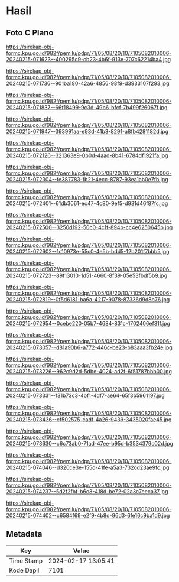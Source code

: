 # Hasil

## Foto C Plano

https://sirekap-obj-formc.kpu.go.id/982f/pemilu/pdpr/71/05/08/20/10/7105082010006-20240215-071623--400295c9-cb23-4b6f-913e-707c62214ba4.jpg

https://sirekap-obj-formc.kpu.go.id/982f/pemilu/pdpr/71/05/08/20/10/7105082010006-20240215-071736--901ba180-42a6-4856-98f9-d3933107f293.jpg

https://sirekap-obj-formc.kpu.go.id/982f/pemilu/pdpr/71/05/08/20/10/7105082010006-20240215-071837--66f18499-9c3d-49b6-bfcf-7b499f26067f.jpg

https://sirekap-obj-formc.kpu.go.id/982f/pemilu/pdpr/71/05/08/20/10/7105082010006-20240215-071947--393991aa-e93d-41b3-8291-a8fb4281182d.jpg

https://sirekap-obj-formc.kpu.go.id/982f/pemilu/pdpr/71/05/08/20/10/7105082010006-20240215-072126--321363e9-0b0d-4aad-8b41-6784df1921fa.jpg

https://sirekap-obj-formc.kpu.go.id/982f/pemilu/pdpr/71/05/08/20/10/7105082010006-20240215-072304--fe387783-fb21-4ecc-8787-93ea1ab0e7fb.jpg

https://sirekap-obj-formc.kpu.go.id/982f/pemilu/pdpr/71/05/08/20/10/7105082010006-20240215-072401--61db3061-ec47-4c80-9ef5-d931d46f87fc.jpg

https://sirekap-obj-formc.kpu.go.id/982f/pemilu/pdpr/71/05/08/20/10/7105082010006-20240215-072500--3250d192-50c0-4c1f-894b-cc4e6250645b.jpg

https://sirekap-obj-formc.kpu.go.id/982f/pemilu/pdpr/71/05/08/20/10/7105082010006-20240215-072602--1c10973e-55c0-4e5b-bdd5-12b201f7bbb5.jpg

https://sirekap-obj-formc.kpu.go.id/982f/pemilu/pdpr/71/05/08/20/10/7105082010006-20240215-072723--89f13010-1d51-4660-8f39-05e53fbdf5b9.jpg

https://sirekap-obj-formc.kpu.go.id/982f/pemilu/pdpr/71/05/08/20/10/7105082010006-20240215-072819--0f5d6181-ba6a-4217-9078-87336d9d8b76.jpg

https://sirekap-obj-formc.kpu.go.id/982f/pemilu/pdpr/71/05/08/20/10/7105082010006-20240215-072954--0cebe220-05b7-4684-831c-1702406ef31f.jpg

https://sirekap-obj-formc.kpu.go.id/982f/pemilu/pdpr/71/05/08/20/10/7105082010006-20240215-073057--d81a90b6-a772-446c-be23-b83aaa3fb24e.jpg

https://sirekap-obj-formc.kpu.go.id/982f/pemilu/pdpr/71/05/08/20/10/7105082010006-20240215-073226--962c9d2d-5dbe-4024-ad2f-6f51787bbb00.jpg

https://sirekap-obj-formc.kpu.go.id/982f/pemilu/pdpr/71/05/08/20/10/7105082010006-20240215-073331--f31b73c3-4bf1-4df7-ae64-65f3b5961197.jpg

https://sirekap-obj-formc.kpu.go.id/982f/pemilu/pdpr/71/05/08/20/10/7105082010006-20240215-073436--cf502575-cadf-4a26-9439-3435020fae45.jpg

https://sirekap-obj-formc.kpu.go.id/982f/pemilu/pdpr/71/05/08/20/10/7105082010006-20240215-073630--c6c73ab0-71ad-47ee-b95d-b3534379c02d.jpg

https://sirekap-obj-formc.kpu.go.id/982f/pemilu/pdpr/71/05/08/20/10/7105082010006-20240215-074046--d320ce3e-155d-41fe-a5a3-732cd23ae9fc.jpg

https://sirekap-obj-formc.kpu.go.id/982f/pemilu/pdpr/71/05/08/20/10/7105082010006-20240215-074237--5d2f2fbf-b6c3-418d-be72-02a3c7eeca37.jpg

https://sirekap-obj-formc.kpu.go.id/982f/pemilu/pdpr/71/05/08/20/10/7105082010006-20240215-074402--c6584f69-e2f9-4b8d-96d3-6fe16c9ba1d9.jpg


## Metadata

| Key        | Value               |
| ---------- | ------------------- |
| Time Stamp | 2024-02-17 13:05:41 |
| Kode Dapil | 7101                |



